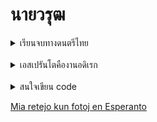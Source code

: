 # นายวรุฒ

<details>
  <summary>เรียนจบทางดนตรีไทย</summary>
  <p>เอกซออู้ ชอบสีซอด้วง ออกงานเป่าขลุ่ย</p>
</details>
<br>
<details>
  <summary>เอสเปรันโตคืองานอดิเรก</summary>
  <p>ภาษาประดิษฐ์ที่ไม่ได้มีกฏแค่ 16 ข้อ</p>
  <p>แต่ก็ง่ายอยู่นะ</p>
</details>
<br>
<details>
  <summary>สนใจเขียน code</summary>
  <p>ยากมั่ก ๆ</p>
</details>

[Mia retejo kun fotoj en Esperanto](https://eo.warut.net/)
